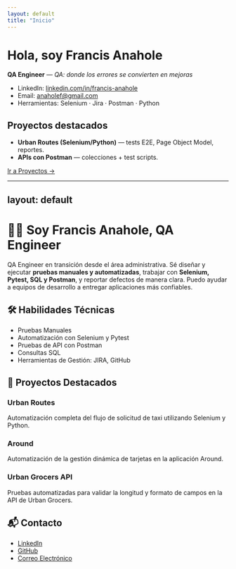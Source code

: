 ```yaml
---
layout: default
title: "Inicio"
---
```


# Hola, soy Francis Anahole
**QA Engineer** — *QA: donde los errores se convierten en mejoras*

- LinkedIn: [linkedin.com/in/francis-anahole](https://www.linkedin.com/in/francis-anahole)
- Email: anaholef@gmail.com
- Herramientas: Selenium · Jira · Postman · Python

## Proyectos destacados
- **Urban Routes (Selenium/Python)** — tests E2E, Page Object Model, reportes.
- **APIs con Postman** — colecciones + test scripts.

[Ir a Proyectos →](/proyectos)

---
layout: default
---

# 👩‍💻 Soy **Francis Anahole**, QA Engineer

QA Engineer en transición desde el área administrativa. Sé diseñar y ejecutar **pruebas manuales y automatizadas**, trabajar con **Selenium, Pytest, SQL y Postman**, y reportar defectos de manera clara. Puedo ayudar a equipos de desarrollo a entregar aplicaciones más confiables.

## 🛠 Habilidades Técnicas

- Pruebas Manuales
- Automatización con Selenium y Pytest
- Pruebas de API con Postman
- Consultas SQL
- Herramientas de Gestión: JIRA, GitHub

## 📂 Proyectos Destacados

### Urban Routes

Automatización completa del flujo de solicitud de taxi utilizando Selenium y Python.

### Around

Automatización de la gestión dinámica de tarjetas en la aplicación Around.

### Urban Grocers API

Pruebas automatizadas para validar la longitud y formato de campos en la API de Urban Grocers.

## 📬 Contacto

- [LinkedIn](https://www.linkedin.com/in/francis-anahole)
- [GitHub](https://github.com/Francis2040)
- [Correo Electrónico](mailto:francis.anahole@example.com)

